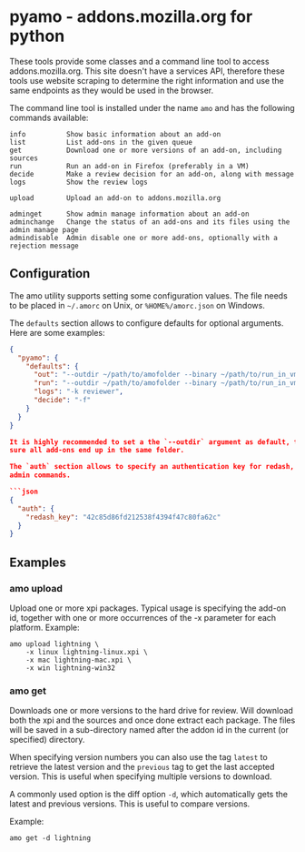 pyamo - addons.mozilla.org for python
=====================================

These tools provide some classes and a command line tool to access addons.mozilla.org. This site
doesn't have a services API, therefore these tools use website scraping to determine the right
information and use the same endpoints as they would be used in the browser.

The command line tool is installed under the name `amo` and has the following commands available:

    info          Show basic information about an add-on
    list          List add-ons in the given queue
    get           Download one or more versions of an add-on, including sources
    run           Run an add-on in Firefox (preferably in a VM)
    decide        Make a review decision for an add-on, along with message
    logs          Show the review logs

    upload        Upload an add-on to addons.mozilla.org

    adminget      Show admin manage information about an add-on
    adminchange   Change the status of an add-ons and its files using the admin manage page
    admindisable  Admin disable one or more add-ons, optionally with a rejection message

Configuration
-------------
The amo utility supports setting some configuration values. The file needs to be placed in
`~/.amorc` on Unix, or `%HOME%/amorc.json` on Windows.

The `defaults` section allows to configure defaults for optional arguments. Here are some
examples:

```json
{
  "pyamo": {
    "defaults": {
      "out": "--outdir ~/path/to/amofolder --binary ~/path/to/run_in_vm.py",
      "run": "--outdir ~/path/to/amofolder --binary ~/path/to/run_in_vm.py",
      "logs": "-k reviewer",
      "decide": "-f"
    }
  }
}

It is highly recommended to set a the `--outdir` argument as default, to make
sure all add-ons end up in the same folder.

The `auth` section allows to specify an authentication key for redash, which is only necessary for
admin commands.

```json
{
  "auth": {
    "redash_key": "42c85d86fd212538f4394f47c80fa62c"
  }
}
```

Examples
--------

### amo upload
Upload one or more xpi packages. Typical usage is specifying the add-on id, together with one or
more occurrences of the -x parameter for each platform. Example:

```
amo upload lightning \
    -x linux lightning-linux.xpi \
    -x mac lightning-mac.xpi \
    -x win lightning-win32
```

### amo get
Downloads one or more versions to the hard drive for review. Will download both the xpi and the
sources and once done extract each package. The files will be saved in a sub-directory named after
the addon id in the current (or specified) directory.

When specifying version numbers you can also use the tag `latest` to retrieve the latest version and
the `previous` tag to get the last accepted version. This is useful when specifying multiple
versions to download.

A commonly used option is the diff option `-d`, which automatically gets the latest and previous
versions. This is useful to compare versions.

Example:

```
amo get -d lightning
```
